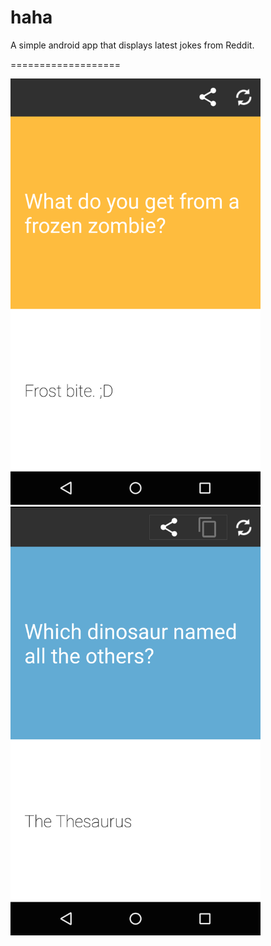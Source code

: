 # haha
A simple android app that displays latest jokes from Reddit.

===================

<img src="https://raw.githubusercontent.com/chanakyabhardwajj/haha/master/external-resources/screens/Screen2.png" width="400px" />

<img src="https://raw.githubusercontent.com/chanakyabhardwajj/haha/master/external-resources/screens/Screen3.png" width="400px" />

